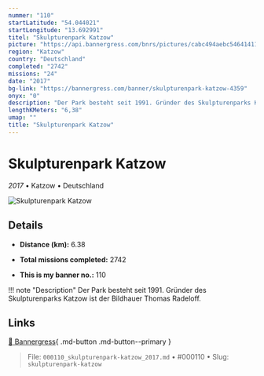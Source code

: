 ```yaml
---
nummer: "110"
startLatitude: "54.044021"
startLongitude: "13.692991"
titel: "Skulpturenpark Katzow"
picture: "https://api.bannergress.com/bnrs/pictures/cabc494aebc54641411fbe0130c120a3"
region: "Katzow"
country: "Deutschland"
completed: "2742"
missions: "24"
date: "2017"
bg-link: "https://bannergress.com/banner/skulpturenpark-katzow-4359"
onyx: "0"
description: "Der Park besteht seit 1991. Gründer des Skulpturenparks Katzow ist der Bildhauer Thomas Radeloff."
lengthKMeters: "6,38"
umap: ""
title: "Skulpturenpark Katzow"
---
```

# Skulpturenpark Katzow

*2017* • Katzow • Deutschland

![Skulpturenpark Katzow](https://api.bannergress.com/bnrs/pictures/cabc494aebc54641411fbe0130c120a3)

## Details
- **Distance (km):** 6.38

- **Total missions completed:** 2742
- **This is my banner no.:** 110


!!! note "Description"
    Der Park besteht seit 1991. Gründer des Skulpturenparks Katzow ist der Bildhauer Thomas Radeloff.



## Links
[🔗 Bannergress](https://bannergress.com/banner/skulpturenpark-katzow-4359){ .md-button .md-button--primary }



> File: `000110_skulpturenpark-katzow_2017.md` • #000110 • Slug: `skulpturenpark-katzow`
